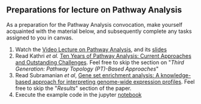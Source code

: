 ## Preparations for lecture on Pathway Analysis

As a preparation for the Pathway Analysis convocation, make yourself acquainted with the material below, and subsequently complete any tasks assigned to you in canvas.

1. Watch the [Video Lecture on Pathway Analysis](https://youtu.be/ki1DBBnRoWg), and its [slides](slides/PathwayAnalysis.pdf)
3. Read Kathri *et al.* [Ten Years of Pathway Analysis: Current Approaches and Outstanding Challenges](https://journals.plos.org/ploscompbiol/article?id=10.1371/journal.pcbi.1002375). Feel free to skip the section on "*Third Generation: Pathway Topology (PT)-Based Approaches*"
2. Read Subramanian *et al*, [Gene set enrichment analysis: A knowledge-based
approach for interpreting genome-wide
expression profiles](http://software.broadinstitute.org/gsea/doc/subramanian_tamayo_gsea_pnas.pdf). Feel free to skip the "*Results*" section of the paper.
4. Execute the example code in the jupyter [notebook](../nb/enrichment/readme)
